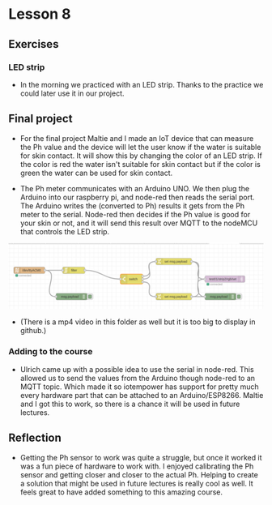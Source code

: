 # Lesson 8

## Exercises

### LED strip

* In the morning we practiced with an LED strip. Thanks to the practice we could later use it in our project.

## Final project

* For the final project Maltie and I made an IoT device that can measure the Ph value and the device will let the user know if the water is suitable for skin contact. It will show this by changing the color of an LED strip. If the color is red the water isn't suitable for skin contact but if the color is green the water can be used for skin contact.

* The Ph meter communicates with an Arduino UNO. We then plug the Arduino into our raspberry pi, and node-red then reads the serial port. The Arduino writes the (converted to Ph) results it gets from the Ph meter to the serial. Node-red then decides if the Ph value is good for your skin or not, and it will send this result over MQTT to the nodeMCU that controls the LED strip.

![node-red-final-project](https://github.com/Tom284/portfolio-minor-iot/blob/main/Lesson%208/node-red-final-project.png)

* (There is a mp4 video in this folder as well but it is too big to display in github.)

### Adding to the course

* Ulrich came up with a possible idea to use the serial in node-red. This allowed us to send the values from the Arduino though node-red to an MQTT topic. Which made it so iotempower has support for pretty much every hardware part that can be attached to an Arduino/ESP8266. 
Maltie and I got this to work, so there is a chance it will be used in future lectures.


## Reflection

* Getting the Ph sensor to work was quite a struggle, but once it worked it was a fun piece of hardware to work with. I enjoyed calibrating the Ph sensor and getting closer and closer to the actual Ph. Helping to create a solution that might be used in future lectures is really cool as well. It feels great to have added something to this amazing course. 
